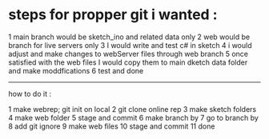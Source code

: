 # steps for propper git i wanted :

1 main branch would be sketch_ino and related data only
2 web would be branch for live servers only
3 I would write and test c# in sketch
4 i would adjust and make changes to webServer files through web branch
5 once satisfied with the web files I would copy them to main dketch data folder and make moddfications
6 test and done


______________________________________________________________

how to do it :

1 make webrep; git init on local
2 git clone online rep 
3 make sketch folders 
4 make web folder
5 stage and commit
6 make branch by <git branch name>
7 go to branch by <git switch branchName>
8 add git ignore 
9 make web files
10 stage and commit
11 done



